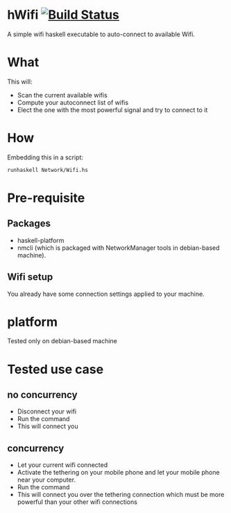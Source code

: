 hWifi [![Build Status](https://travis-ci.org/ardumont/hWifi.png?branch=master)](https://travis-ci.org/ardumont/hWifi)
=====================================================================================================================

A simple wifi haskell executable to auto-connect to available Wifi.

# What

This will:
- Scan the current available wifis
- Compute your autoconnect list of wifis
- Elect the one with the most powerful signal and try to connect to it

# How

Embedding this in a script:

```sh
runhaskell Network/Wifi.hs
```

# Pre-requisite

## Packages

- haskell-platform
- nmcli (which is packaged with NetworkManager tools in debian-based machine).

## Wifi setup

You already have some connection settings applied to your machine.

# platform

Tested only on debian-based machine

# Tested use case

## no concurrency

- Disconnect your wifi
- Run the command
- This will connect you 

## concurrency

- Let your current wifi connected
- Activate the tethering on your mobile phone and let your mobile phone near your computer.
- Run the command
- This will connect you over the tethering connection which must be more powerful than your other wifi connections
